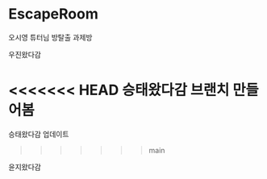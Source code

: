 # EscapeRoom
오시영 튜터님 방탈출 과제방

우진왔다감

<<<<<<< HEAD
승태왔다감 브랜치 만들어봄
=======
승태왔다감 업데이트
>>>>>>> main

윤지왔다감

